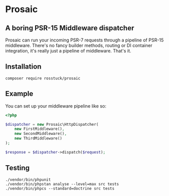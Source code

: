 # Prosaic
## A boring PSR-15 Middleware dispatcher

Prosaic can run your incoming PSR-7 requests through a pipeline of PSR-15 middleware. There's no fancy
builder methods, routing or DI container integration, it's really just a pipeline of middleware. That's it.

## Installation

~~~shell script
composer require rosstuck/prosaic
~~~

## Example

You can set up your middleware pipeline like so:

~~~php
<?php

$dispatcher = new Prosaic\HttpDispatcher(
    new FirstMiddleware(),
    new SecondMiddleware(),
    new ThirdMiddleware()
);

$response = $dispatcher->dispatch($request);
~~~

## Testing
~~~shell script
./vendor/bin/phpunit
./vendor/bin/phpstan analyse --level=max src tests
./vendor/bin/phpcs --standard=doctrine src tests
~~~
